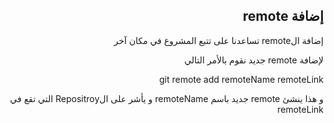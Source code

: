 <div dir=rtl>

## إضافة remote

إضافة الremote تساعدنا على تتبع المشروع في مكان آخر

لإضافة remote جديد نقوم بالأمر التالي

git remote add remoteName remoteLink

و هذا ينشئ remote جديد باسم remoteName و يأشر على الRepositroy التي تقع في remoteLink

</div>